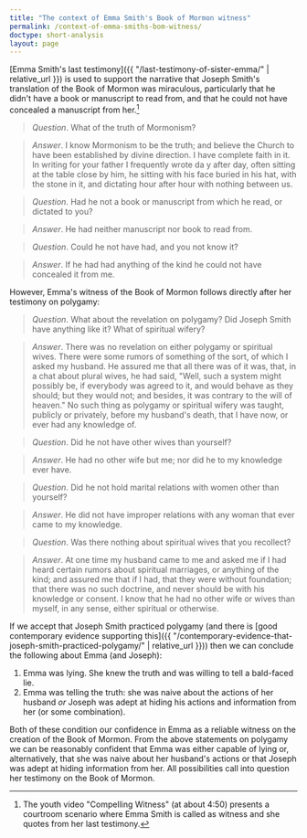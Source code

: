 ```yaml
---
title: "The context of Emma Smith's Book of Mormon witness"
permalink: /context-of-emma-smiths-bom-witness/
doctype: short-analysis
layout: page
---
```


[Emma Smith's last testimony]({{ "/last-testimony-of-sister-emma/" | relative_url }}) is used to support the narrative that Joseph Smith's translation of the Book of Mormon was miraculous, particularly that he didn't have a book or manuscript to read from, and that he could not have concealed a manuscript from her.[^examples]

> *Question*. What of the truth of Mormonism?

> *Answer*. I know Mormonism to be the truth; and believe the Church to have been established by divine direction. I have complete faith in it. In writing for your father I frequently wrote da y after day, often sitting at the table close by him, he sitting with his face buried in his hat, with the stone in it, and dictating hour after hour with nothing between us.

> *Question*. Had he not a book or manuscript from which he read, or dictated to you?

> *Answer*. He had neither manuscript nor book to read from.

> *Question*. Could he not have had, and you not know it?

> *Answer*. If he had had anything of the kind he could not have concealed it from me.

However, Emma's witness of the Book of Mormon follows directly after her testimony on polygamy:

> *Question*. What about the revelation on polygamy? Did Joseph Smith have anything like it? What of spiritual wifery?

> *Answer*. There was no revelation on either polygamy or spiritual wives. There were some rumors of something of the sort, of which I asked my husband. He assured me that all there was of it was, that, in a chat about plural wives, he had said, "Well, such a system might possibly be, if everybody was agreed to it, and would behave as they should; but they would not; and besides, it was contrary to the will of heaven." No such thing as polygamy or spiritual wifery was taught, publicly or privately, before my husband's death, that I have now, or ever had any knowledge of.

> *Question*. Did he not have other wives than yourself?

> *Answer*. He had no other wife but me; nor did he to my knowledge ever have.

> *Question*. Did he not hold marital relations with women other than yourself?

> *Answer*. He did not have improper relations with any woman that ever came to my knowledge.

> *Question*. Was there nothing about spiritual wives that you recollect?

> *Answer*. At one time my husband came to me and asked me if I had heard certain rumors about spiritual marriages, or anything of the kind; and assured me that if I had, that they were without foundation; that there was no such doctrine, and never should be with his knowledge or consent. I know that he had no other wife or wives than myself, in any sense, either spiritual or otherwise.

If we accept that Joseph Smith practiced polygamy (and there is [good contemporary evidence supporting this]({{ "/contemporary-evidence-that-joseph-smith-practiced-polygamy/" | relative_url }})) then we can conclude the following about Emma (and Joseph):

1. Emma was lying.  She knew the truth and was willing to tell a bald-faced lie.
1. Emma was telling the truth: she was naive about the actions of her husband *or* Joseph was adept at hiding his actions and information from her (or some combination).

Both of these condition our confidence in Emma as a reliable witness on the creation of the Book of Mormon.  From the above statements on polygamy we can be reasonably confident that Emma was either capable of lying or, alternatively, that she was naive about her husband's actions or that Joseph was adept at hiding information from her.  All possibilities call into question her testimony on the Book of Mormon.

[^examples]: The youth video "Compelling Witness" (at about 4:50) presents a courtroom scenario where Emma Smith is called as witness and she quotes from her last testimony.
